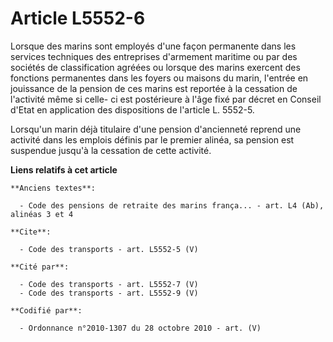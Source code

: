 # Article L5552-6

Lorsque des marins sont employés d'une façon permanente dans les services techniques des entreprises d'armement maritime ou
par des sociétés de classification agréées ou lorsque des marins exercent des fonctions permanentes dans les foyers ou
maisons du marin, l'entrée en jouissance de la pension de ces marins est reportée à la cessation de l'activité même si celle-
ci est postérieure à l'âge fixé par décret en Conseil d'Etat en application des dispositions de l'article L. 5552-5.

Lorsqu'un marin déjà titulaire d'une pension d'ancienneté reprend une activité dans les emplois définis par le premier
alinéa, sa pension est suspendue jusqu'à la cessation de cette activité.

**Liens relatifs à cet article**

	**Anciens textes**:

	  - Code des pensions de retraite des marins frança... - art. L4 (Ab), alinéas 3 et 4

	**Cite**:

	  - Code des transports - art. L5552-5 (V)

	**Cité par**:

	  - Code des transports - art. L5552-7 (V)
	  - Code des transports - art. L5552-9 (V)

	**Codifié par**:

	  - Ordonnance n°2010-1307 du 28 octobre 2010 - art. (V)
